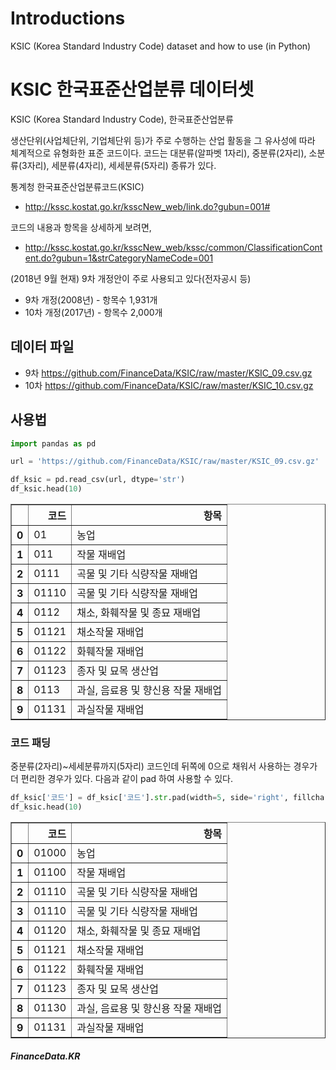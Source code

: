 # Introductions
KSIC (Korea Standard Industry Code) dataset and how to use (in Python)

# KSIC 한국표준산업분류 데이터셋
KSIC (Korea Standard Industry Code), 한국표준산업분류

생산단위(사업체단위, 기업체단위 등)가 주로 수행하는 산업 활동을 그 유사성에 따라 체계적으로 유형화한 표준 코드이다. 코드는 대분류(알파벳 1자리), 중분류(2자리), 소분류(3자리), 세분류(4자리), 세세분류(5자리) 종류가 있다.

통계청 한국표준산업분류코드(KSIC)
* http://kssc.kostat.go.kr/ksscNew_web/link.do?gubun=001#

코드의 내용과 항목을 상세하게 보려면,
* http://kssc.kostat.go.kr/ksscNew_web/kssc/common/ClassificationContent.do?gubun=1&strCategoryNameCode=001

(2018년 9월 현재) 9차 개정안이 주로 사용되고 있다(전자공시 등)
* 9차 개정(2008년) - 항목수 1,931개
* 10차 개정(2017년) - 항목수 2,000개

## 데이터 파일
* 9차 https://github.com/FinanceData/KSIC/raw/master/KSIC_09.csv.gz
* 10차 https://github.com/FinanceData/KSIC/raw/master/KSIC_10.csv.gz


## 사용법

```python
import pandas as pd

url = 'https://github.com/FinanceData/KSIC/raw/master/KSIC_09.csv.gz'

df_ksic = pd.read_csv(url, dtype='str')
df_ksic.head(10)
```

<table border="1" class="dataframe">
  <thead>
    <tr style="text-align: right;">
      <th></th>
      <th>코드</th>
      <th>항목</th>
    </tr>
  </thead>
  <tbody>
    <tr>
      <th>0</th>
      <td>01</td>
      <td>농업</td>
    </tr>
    <tr>
      <th>1</th>
      <td>011</td>
      <td>작물 재배업</td>
    </tr>
    <tr>
      <th>2</th>
      <td>0111</td>
      <td>곡물 및 기타 식량작물 재배업</td>
    </tr>
    <tr>
      <th>3</th>
      <td>01110</td>
      <td>곡물 및 기타 식량작물 재배업</td>
    </tr>
    <tr>
      <th>4</th>
      <td>0112</td>
      <td>채소, 화훼작물 및 종묘 재배업</td>
    </tr>
    <tr>
      <th>5</th>
      <td>01121</td>
      <td>채소작물 재배업</td>
    </tr>
    <tr>
      <th>6</th>
      <td>01122</td>
      <td>화훼작물 재배업</td>
    </tr>
    <tr>
      <th>7</th>
      <td>01123</td>
      <td>종자 및 묘목 생산업</td>
    </tr>
    <tr>
      <th>8</th>
      <td>0113</td>
      <td>과실, 음료용 및 향신용 작물 재배업</td>
    </tr>
    <tr>
      <th>9</th>
      <td>01131</td>
      <td>과실작물 재배업</td>
    </tr>
  </tbody>
</table>

### 코드 패딩
중분류(2자리)~세세분류까지(5자리) 코드인데 뒤쪽에 0으로 채워서 사용하는 경우가 더 편리한 경우가 있다. 다음과 같이 pad 하여 사용할 수 있다.

```python
df_ksic['코드'] = df_ksic['코드'].str.pad(width=5, side='right', fillchar='0')
df_ksic.head(10)
```
<table border="1" class="dataframe">
  <thead>
    <tr style="text-align: right;">
      <th></th>
      <th>코드</th>
      <th>항목</th>
    </tr>
  </thead>
  <tbody>
    <tr>
      <th>0</th>
      <td>01000</td>
      <td>농업</td>
    </tr>
    <tr>
      <th>1</th>
      <td>01100</td>
      <td>작물 재배업</td>
    </tr>
    <tr>
      <th>2</th>
      <td>01110</td>
      <td>곡물 및 기타 식량작물 재배업</td>
    </tr>
    <tr>
      <th>3</th>
      <td>01110</td>
      <td>곡물 및 기타 식량작물 재배업</td>
    </tr>
    <tr>
      <th>4</th>
      <td>01120</td>
      <td>채소, 화훼작물 및 종묘 재배업</td>
    </tr>
    <tr>
      <th>5</th>
      <td>01121</td>
      <td>채소작물 재배업</td>
    </tr>
    <tr>
      <th>6</th>
      <td>01122</td>
      <td>화훼작물 재배업</td>
    </tr>
    <tr>
      <th>7</th>
      <td>01123</td>
      <td>종자 및 묘목 생산업</td>
    </tr>
    <tr>
      <th>8</th>
      <td>01130</td>
      <td>과실, 음료용 및 향신용 작물 재배업</td>
    </tr>
    <tr>
      <th>9</th>
      <td>01131</td>
      <td>과실작물 재배업</td>
    </tr>
  </tbody>
</table>


##### FinanceData.KR

